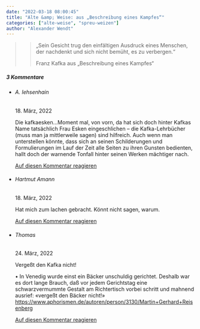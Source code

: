 ```yaml
---
date: "2022-03-18 08:00:45"
title: "Alte &amp; Weise: aus „Beschreibung eines Kampfes“"
categories: ["alte-weise", "spreu-weizen"]
author: "Alexander Wendt"
---
```


>> „Sein Gesicht trug den einfältigen Ausdruck eines Menschen, der
>> nachdenkt und sich nicht bemüht, es zu verbergen.“
>> 
>> Franz Kafka
>> aus „Beschreibung eines Kampfes“

<!--more-->
<h5 class="comments-h">
3 Kommentare </h5>
<ul class="commentlist">
<li class="comment even thread-even depth-1 clearfix" id="li-comment-117940">
<h6 class="author">A. Iehsenhain</h6> <span class="date">18. März, 2022</span>



Die kafkaesken&#8230;Moment mal, von vorn, da hat sich doch hinter Kafkas Name tatsächlich Frau Esken eingeschlichen &#8211; die Kafka-Lehrbücher (muss man ja mittlerweile sagen) sind hilfreich. Auch wenn man unterstellen könnte, dass sich an seinen Schilderungen und Formulierungen im Lauf der Zeit alle Seiten zu ihren Gunsten bedienten, hallt doch der warnende Tonfall hinter seinen Werken mächtiger nach.

<a rel="nofollow" class="comment-reply-link" href="#comment-117940" data-commentid="117940" data-postid="15221" data-belowelement="comment-117940" data-respondelement="respond" data-replyto="Antworte auf A. Iehsenhain" aria-label="Antworte auf A. Iehsenhain">Auf diesen Kommentar reagieren</a> 


</li>
<li class="comment odd alt thread-odd thread-alt depth-1 clearfix" id="li-comment-117941">
<h6 class="author">Hartmut Amann</h6> <span class="date">18. März, 2022</span>



Hat mich zum lachen gebracht. Könnt nicht sagen, warum.

<a rel="nofollow" class="comment-reply-link" href="#comment-117941" data-commentid="117941" data-postid="15221" data-belowelement="comment-117941" data-respondelement="respond" data-replyto="Antworte auf Hartmut Amann" aria-label="Antworte auf Hartmut Amann">Auf diesen Kommentar reagieren</a> 


</li>
<li class="comment even thread-even depth-1 clearfix" id="li-comment-117977">
<h6 class="author">Thomas</h6> <span class="date">24. März, 2022</span>



Vergeßt den Kafka nicht! 

• In Venedig wurde einst ein Bäcker unschuldig gerichtet. Deshalb war es dort lange Brauch, daß vor jedem Gerichtstag eine schwarzvermummte Gestalt am Richtertisch vorbei schritt und mahnend ausrief: «vergeßt den Bäcker nicht!»<br>
<a href="https://www.aphorismen.de/autoren/person/3130/Martin+Gerhard+Reisenberg" rel="nofollow ugc">https://www.aphorismen.de/autoren/person/3130/Martin+Gerhard+Reisenberg</a>

<a rel="nofollow" class="comment-reply-link" href="#comment-117977" data-commentid="117977" data-postid="15221" data-belowelement="comment-117977" data-respondelement="respond" data-replyto="Antworte auf Thomas" aria-label="Antworte auf Thomas">Auf diesen Kommentar reagieren</a> 


</li>
</ul>
